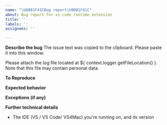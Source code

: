 ```yaml
---
name: "\U0001F41CBug report\U0001F41C"
about: Bug report for vs-code runtime extension
title: ''
labels: ''
assignees: ''

---
```


<!--
Privacy Alert! The contents copied to your clipboard may contain personal data. Prior to posting to GitHub, please remove any personal data which should not be publicly viewable. https://privacy.microsoft.com/en-US/privacystatement`;
-->

**Describe the bug**
The issue text was copied to the clipboard.  Please paste it into this window.

Please attach the log file located at ${ context.logger.getFileLocation() }. Note that this file may contain personal data.

**To Reproduce**

**Expected behavior**

**Exceptions (if any)**

**Further technical details**
- The IDE (VS / VS Code/ VS4Mac) you're running on, and its version
